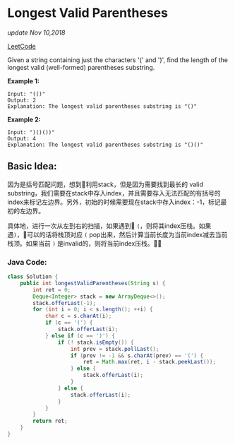 # Longest Valid Parentheses

_update Nov 10,2018_

[LeetCode](https://leetcode.com/problems/longest-valid-parentheses/)

Given a string containing just the characters '\(' and '\)', find the length of the longest valid \(well-formed\) parentheses substring.

**Example 1:**

```text
Input: "(()"
Output: 2
Explanation: The longest valid parentheses substring is "()"
```

**Example 2:**

```text
Input: ")()())"
Output: 4
Explanation: The longest valid parentheses substring is "()()"
```

## Basic Idea:

因为是括号匹配问题，想到利用stack，但是因为需要找到最长的 valid substring，我们需要在stack中存入index，并且需要存入无法匹配的有括号的index来标记左边界。另外，初始的时候需要现在stack中存入index：-1，标记最初的左边界。

具体地，进行一次从左到右的扫描，如果遇到 `(`，则将其index压栈。如果遇`)`，可以的话将栈顶对应 `(` pop出来，然后计算当前长度为当前index减去当前栈顶。如果当前 `)` 是invalid的，则将当前index压栈。

### Java Code:

```java
class Solution {
    public int longestValidParentheses(String s) {
        int ret = 0;
        Deque<Integer> stack = new ArrayDeque<>();
        stack.offerLast(-1);
        for (int i = 0; i < s.length(); ++i) {
            char c = s.charAt(i);
            if (c == '(') {
                stack.offerLast(i);
            } else if (c == ')') {
                if (! stack.isEmpty()) {
                    int prev = stack.pollLast();
                    if (prev != -1 && s.charAt(prev) == '(') {
                        ret = Math.max(ret, i - stack.peekLast());
                    } else {
                        stack.offerLast(i);
                    }
                } else {
                    stack.offerLast(i);
                }
            }
        }
        return ret;
    }
}
```

